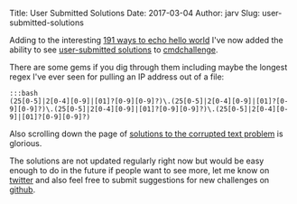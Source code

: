 Title: User Submitted Solutions
Date: 2017-03-04
Author: jarv
Slug: user-submitted-solutions

Adding to the interesting [191 ways to echo hello world](/191-hello-worlds.html) I've now added the ability
to see [user-submitted solutions](https://cmdchallenge.com/s/) to [cmdchallenge](https://cmdchallenge.com).

There are some gems if you dig through them including maybe the longest regex I've ever seen for
pulling an IP address out of a file:

```
:::bash
(25[0-5]|2[0-4][0-9]|[01]?[0-9][0-9]?)\.(25[0-5]|2[0-4][0-9]|[01]?[0-9][0-9]?)\.(25[0-5]|2[0-4][0-9]|[01]?[0-9][0-9]?)\.(25[0-5]|2[0-4][0-9]|[01]?[0-9][0-9]?)
```
Also scrolling down the page of [solutions to the corrupted text problem](https://cmdchallenge.com/s/#/corrupted_text)
is glorious.

The solutions are not updated regularly right now but would be easy enough to do in the future if people want to see
more, let me know on [twitter](https://twitter.com/thecmdchallenge) and also feel free to submit suggestions for
new challenges on [github](https://github.com/jarv/cmdchallenge).


